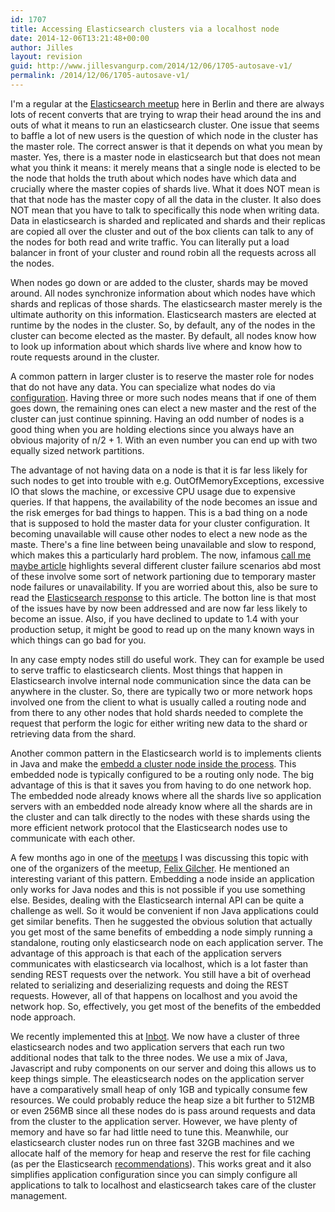 ```yaml
---
id: 1707
title: Accessing Elasticsearch clusters via a localhost node
date: 2014-12-06T13:21:48+00:00
author: Jilles
layout: revision
guid: http://www.jillesvangurp.com/2014/12/06/1705-autosave-v1/
permalink: /2014/12/06/1705-autosave-v1/
---
```

I'm a regular at the <a href="http://www.meetup.com/Elasticsearch-UG-Berlin/">Elasticsearch meetup</a> here in Berlin and there are always lots of recent converts that are trying to wrap their head around the ins and outs of what it means to run an elasticsearch cluster. One issue that seems to baffle a lot of new users is the question of which node in the cluster has the master role. The correct answer is that it depends on what you mean by master. Yes, there is a master node in elasticsearch but that does not mean what you think it means: it merely means that a single node is elected to be the node that holds the truth about which nodes have which data and crucially where the master copies of shards live. What it does NOT mean is that that node has the master copy of all the data in the cluster. It also does NOT mean that you have to talk to specifically this node when writing data. Data in elasticsearch is sharded and replicated and shards and their replicas are copied all over the cluster and out of the box clients can talk to any of the nodes for both read and write traffic. You can literally put a load balancer in front of your cluster and round robin all the requests across all the nodes.

When nodes go down or are added to the cluster, shards may be moved around. All nodes synchronize information about which nodes have which shards and replicas of those shards. The elasticsearch master merely is the ultimate authority on this information. Elasticsearch masters are elected at runtime by the nodes in the cluster. So, by default, any of the nodes in the cluster can become elected as the master. By default, all nodes know how to look up information about which shards live where and know how to route requests around in the cluster.

A common pattern in larger cluster is to reserve the master role for nodes that do not have any data. You can specialize what nodes do via <a href="http://www.elasticsearch.org/guide/en/elasticsearch/reference/current/modules-node.html">configuration</a>. Having three or more such nodes means that if one of them goes down, the remaining ones can elect a new master and the rest of the cluster can just continue spinning. Having an odd number of nodes is a good thing when you are holding elections since you always have an obvious majority of n/2 + 1. With an even number you can end up with two equally sized network partitions.

The advantage of not having data on a node is that it is far less likely for such nodes to get into trouble with e.g. OutOfMemoryExceptions, excessive IO that slows the machine, or excessive CPU usage due to expensive queries. If that happens, the availability of the node becomes an issue and the risk emerges for bad things to happen. This is a bad thing on a node that is supposed to hold the master data for your cluster configuration. It becoming unavailable will cause other nodes to elect a new node as the maste. There's a fine line between being unavailable and slow to respond, which makes this a particularly hard problem. The now, infamous <a href="http://aphyr.com/posts/317-call-me-maybe-elasticsearch">call me maybe article</a> highlights several different cluster failure scenarios abd most of these involve some sort of network partioning due to temporary master node failures or unavailability. If you are worried about this, also be sure to read the <a href="http://www.elasticsearch.org/guide/en/elasticsearch/resiliency/current/index.html">Elasticsearch response</a> to this article. The botton line is that most of the issues have by now been addressed and are now far less likely to become an issue. Also, if you have declined to update to 1.4 with your production setup, it might be good to read up on the many known ways in which things can go bad for you.

In any case empty nodes still do useful work. They can for example be used to serve traffic to elasticsearch clients. Most things that happen in Elasticsearch involve internal node communication since the data can be anywhere in the cluster. So, there are typically two or more network hops involved one from the client to what is usually called a routing node and from there to any other nodes that hold shards needed to complete the request that perform the logic for either writing new data to the shard or retrieving data from the shard.

Another common pattern in the Elasticsearch world is to implements clients in Java and make the <a href="http://www.elasticsearch.org/guide/en/elasticsearch/client/java-api/current/client.html">embedd a cluster node inside the process</a>. This embedded node is typically configured to be a routing only node. The big advantage of this is that it saves you from having to do one network hop. The embedded node already knows where all the shards live so application servers with an embedded node already know where all the shards are in the cluster and can talk directly to the nodes with these shards using the more efficient network protocol that the Elasticsearch nodes use to communicate with each other.

A few months ago in one of the <a href="http://www.meetup.com/Elasticsearch-UG-Berlin/">meetups</a> I was discussing this topic with one of the organizers of the meetup, <a href="http://twitter.com/Xylakant/">Felix Gilcher</a>. He mentioned an interesting variant of this pattern. Embedding a node inside an application only works for Java nodes and this is not possible if you use something else. Besides, dealing with the Elasticsearch internal API can be quite a challenge as well. So it would be convenient if non Java applications could get similar benefits. Then he suggested the obvious solution that actually you get most of the same benefits of embedding a node simply running a standalone, routing only elasticsearch node on each application server. The advantage of this approach is that each of the application servers communicates with elasticsearch via localhost, which is a lot faster than sending REST requests over the network. You still have a bit of overhead related to serializing and deserializing requests and doing the REST requests. However, all of that happens on localhost and you avoid the network hop. So, effectively, you get most of the benefits of the embedded node approach.

We recently implemented this at <a href="http://inbot.io">Inbot</a>. We now have a cluster of three elasticsearch nodes and two application servers that each run two additional nodes that talk to the three nodes. We use a mix of Java, Javascript and ruby components on our server and doing this allows us to keep things simple. The eleasticsearch nodes on the application server have a comparatively small heap of only 1GB and typically consume few resources. We could probably reduce the heap size a bit further to 512MB or even 256MB since all these nodes do is pass around requests and data from the cluster to the application server. However, we have plenty of memory and have so far had little need to tune this. Meanwhile, our elasticsearch cluster nodes run on three fast 32GB machines and we allocate half of the memory for heap and reserve the rest for file caching (as per the Elasticsearch <a href="http://www.elasticsearch.org/guide/en/elasticsearch/guide/current/_limiting_memory_usage.html">recommendations</a>). This works great and it also simplifies application configuration since you can simply configure all applications to talk to localhost and elasticsearch takes care of the cluster management.